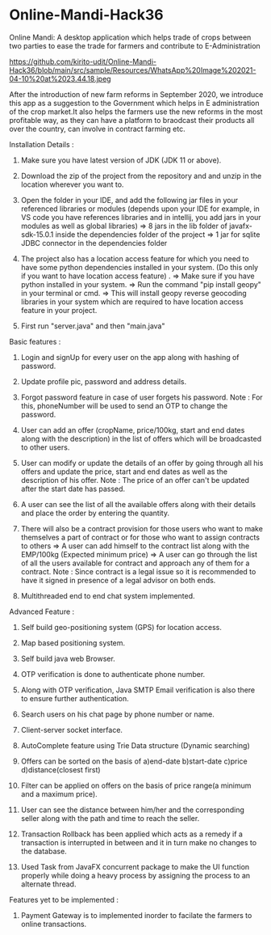 # Online-Mandi-Hack36
Online Mandi: A desktop application which helps trade of crops between two parties to ease the trade for farmers and contribute to E-Administration 

https://github.com/kirito-udit/Online-Mandi-Hack36/blob/main/src/sample/Resources/WhatsApp%20Image%202021-04-10%20at%2023.44.18.jpeg

After the introduction of new farm reforms in September 2020, we introduce this app as a suggestion to the
Government which helps in E administration of the crop market.It also helps the farmers use the new reforms in
the most profitable way, as they can have a platform to braodcast their products all over the country, can involve in 
contract farming etc.

Installation Details :

1. Make sure you have latest version of JDK (JDK 11 or above).

2. Download the zip of the project from the repository and 
     and unzip in the location wherever you want to. 

3. Open the folder in your IDE, and add the following jar files
    in your referenced libraries or modules (depends upon your IDE
    for example, in VS code you have references libraries and in intellij, you
   add jars in your modules as well as global libraries)
     => 8 jars in the lib folder of javafx-sdk-15.0.1 inside the dependencies folder of the project
     => 1 jar for sqlite JDBC connector in the dependencies folder

4. The project also has a location access feature for which you need to have 
      some python dependencies installed in your system. (Do this only if you want 
     to have location access feature) .
     => Make sure if you have python installed in your system. 
     => Run the command "pip install geopy" in your terminal or cmd.
     => This will install geopy reverse geocoding libraries in your system which 
            are required to have location access feature in your project.

5. First run "server.java" and then "main.java" 




Basic features : 

1. Login and signUp for every user on the app along with hashing of password.

2. Update profile pic, password and address details.

3. Forgot password feature in case of user forgets his password.
     Note : For this, phoneNumber will be used to send an OTP to change the password.

4. User can add an offer (cropName, price/100kg, start and end dates along with the description) 
    in the list of offers which will be broadcasted to other users.

5. User can modify or update the details of an offer by going through all his offers
     and update the price, start and end dates as well as the description of his offer.
    Note : The price of an offer can't be updated after the start date has passed.

6. A user can see the list of  all the available offers along with their details and
    place the order by entering the quantity. 

7. There will also be a contract provision for those users who want to make themselves
     a part of contract or for those who want to assign contracts to others
     => A user can add himself to the contract list along with the EMP/100kg (Expected minimum price)
     => A user can go through the list of all the users available for contract and approach
           any of them for a contract.
Note : Since contract is a legal issue so it is recommended to have it signed in presence of  a legal advisor
on both ends. 

8. Multithreaded end to end chat system implemented. 

Advanced Feature : 

1. Self build geo-positioning system (GPS) for location access.

2. Map based positioning system.

3. Self build java web Browser. 

3. OTP verification is done to authenticate phone number.

4. Along with OTP verification, Java SMTP Email verification is also there to ensure further
    authentication.

5. Search users on his chat page by  phone number or name.

6. Client-server socket interface. 

7. AutoComplete feature using Trie Data structure (Dynamic searching) 

8. Offers can be sorted on the basis of
a)end-date
b)start-date
c)price
d)distance(closest first)

9. Filter can be applied on offers on the basis of price range(a minimum and a maximum price).

10. User can see the distance between him/her and the corresponding seller along with the path and time to reach the seller.

11. Transaction Rollback has been applied which acts as a remedy if a transaction is interrupted in between and it in turn make no changes to the database.

12. Used Task from JavaFX concurrent package to make the UI function properly while doing a heavy process by assigning the process to an alternate thread.


Features yet to be implemented : 

1. Payment Gateway is to implemented inorder to facilate the farmers to online transactions.
